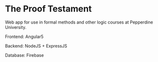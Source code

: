 # The Proof Testament 

Web app for use in formal methods and other logic courses at Pepperdine University. 

Frontend: Angular5

Backend: NodeJS + ExpressJS

Database: Firebase
